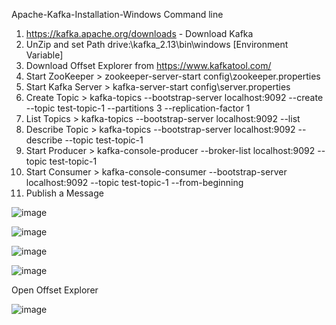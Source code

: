 Apache-Kafka-Installation-Windows
Command line 

1. https://kafka.apache.org/downloads - Download Kafka
2. UnZip and set Path drive:\kafka_2.13\bin\windows [Environment Variable]
3. Download Offset Explorer from https://www.kafkatool.com/
4. Start ZooKeeper > zookeeper-server-start config\zookeeper.properties
5. Start Kafka Server > kafka-server-start config\server.properties
6. Create Topic > kafka-topics --bootstrap-server localhost:9092 --create --topic test-topic-1 --partitions 3 --replication-factor 1
7. List Topics > kafka-topics --bootstrap-server localhost:9092 --list
8. Describe Topic > kafka-topics --bootstrap-server localhost:9092 --describe --topic test-topic-1
9. Start Producer > kafka-console-producer --broker-list localhost:9092 --topic test-topic-1
10. Start Consumer > kafka-console-consumer --bootstrap-server localhost:9092 --topic test-topic-1 --from-beginning
11. Publish a Message


![image](https://github.com/srss-pocs/Apache-Kafka-Installation-Windows/assets/145287517/c525ccda-b839-4006-837b-aef9da5a8bf3)

![image](https://github.com/srss-pocs/Apache-Kafka-Installation-Windows/assets/145287517/5af58e51-f8da-4b0b-8e12-6f589eb46a5b)

![image](https://github.com/srss-pocs/Apache-Kafka-Installation-Windows/assets/145287517/c224405f-03a8-4f94-9c97-ff80c099c824)

![image](https://github.com/srss-pocs/Apache-Kafka-Installation-Windows/assets/145287517/1801b9cf-0ab8-41b3-b41a-adb932baccbd)

Open Offset Explorer

![image](https://github.com/srss-pocs/Apache-Kafka-Installation-Windows/assets/145287517/f9faaff3-ef43-4795-aa83-92bfd30a77b6)















